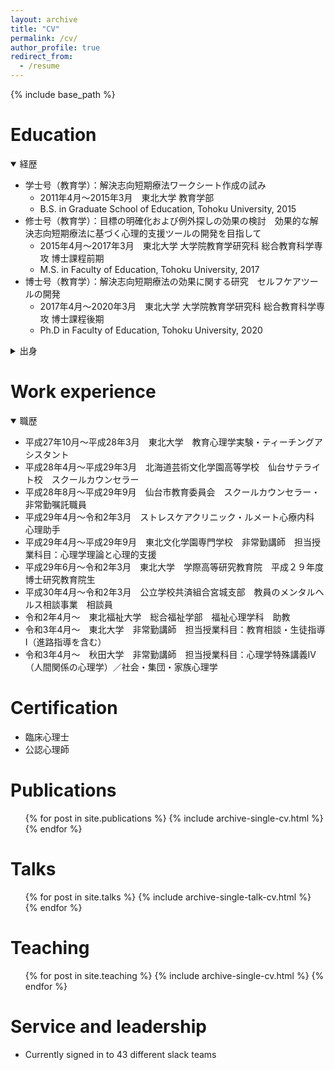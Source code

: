 ```yaml
---
layout: archive
title: "CV"
permalink: /cv/
author_profile: true
redirect_from:
  - /resume
---
```


{% include base_path %}

Education
======

<details open><summary>経歴</summary><div>
  
- 学士号（教育学）：解決志向短期療法ワークシート作成の試み
  - 2011年4月～2015年3月　東北大学 教育学部 
  - B.S. in Graduate School of Education, Tohoku University, 2015
- 修士号（教育学）：目標の明確化および例外探しの効果の検討　効果的な解決志向短期療法に基づく心理的支援ツールの開発を目指して
  - 2015年4月～2017年3月　東北大学 大学院教育学研究科 総合教育科学専攻 博士課程前期
  - M.S. in Faculty of Education, Tohoku University, 2017
- 博士号（教育学）：解決志向短期療法の効果に関する研究　セルフケアツールの開発
  - 2017年4月～2020年3月　東北大学 大学院教育学研究科 総合教育科学専攻 博士課程後期
  - Ph.D in Faculty of Education, Tohoku University, 2020
</div></details>


<details><summary>出身</summary><div>

- 故郷
  - 静岡県中部
- 中学校
  - 2004年4月～2008年3月　静岡大教育学部学附属島田中学校
- 高等学校
  - 2008年4月～2011年3月　静岡県立藤枝東高等学校

</div></details>


Work experience
======
<details open><summary>職歴</summary><div>

* 平成27年10月～平成28年3月　東北大学　教育心理学実験・ティーチングアシスタント
* 平成28年4月～平成29年3月　北海道芸術文化学園高等学校　仙台サテライト校　スクールカウンセラー
* 平成28年8月～平成29年9月　仙台市教育委員会　スクールカウンセラー・非常勤嘱託職員
* 平成29年4月～令和2年3月　ストレスケアクリニック・ルメート心療内科　心理助手
* 平成29年4月～平成29年9月　東北文化学園専門学校　非常勤講師　担当授業科目：心理学理論と心理的支援
* 平成29年6月～令和2年3月　東北大学　学際高等研究教育院　平成２９年度　博士研究教育院生
* 平成30年4月～令和2年3月　公立学校共済組合宮城支部　教員のメンタルヘルス相談事業　相談員
* 令和2年4月～　東北福祉大学　総合福祉学部　福祉心理学科　助教
* 令和3年4月～　東北大学　非常勤講師　担当授業科目：教育相談・生徒指導Ⅰ（進路指導を含む）
* 令和3年4月～　秋田大学　非常勤講師　担当授業科目：心理学特殊講義Ⅳ（人間関係の心理学）／社会・集団・家族心理学

</div></details>
  
Certification
======
* 臨床心理士
* 公認心理師

Publications
======
  <ul>{% for post in site.publications %}
    {% include archive-single-cv.html %}
  {% endfor %}</ul>
  
Talks
======
  <ul>{% for post in site.talks %}
    {% include archive-single-talk-cv.html %}
  {% endfor %}</ul>
  
Teaching
======
  <ul>{% for post in site.teaching %}
    {% include archive-single-cv.html %}
  {% endfor %}</ul>
  
Service and leadership
======
* Currently signed in to 43 different slack teams
